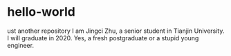 # hello-world
ust another repository
I am Jingci Zhu, a senior student in Tianjin University.
I will graduate in 2020.
Yes, a fresh postgraduate or a stupid young engineer.
